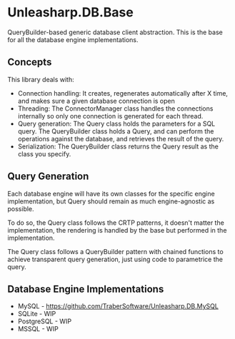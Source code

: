 # Unleasharp.DB.Base
QueryBuilder-based generic database client abstraction. This is the base for all the database engine implementations.

## Concepts
This library deals with: 
 * Connection handling: It creates, regenerates automatically after X time, and makes sure a given database connection is open
 * Threading: The ConnectorManager class handles the connections internally so only one connection is generated for each thread.
 * Query generation: The Query class holds the parameters for a SQL query. The QueryBuilder class holds a Query, and can perform the operations against the database, and retrieves the result of the query.
 * Serialization: The QueryBuilder class returns the Query result as the class you specify.

## Query Generation
Each database engine will have its own classes for the specific engine implementation, but Query should remain as much engine-agnostic as possible.

To do so, the Query class follows the CRTP patterns, it doesn't matter the implementation, the rendering is handled by the base but performed in the implementation.

The Query class follows a QueryBuilder pattern with chained functions to achieve transparent query generation, just using code to parametrice the query.


## Database Engine Implementations
 * MySQL - https://github.com/TraberSoftware/Unleasharp.DB.MySQL
 * SQLite - WIP
 * PostgreSQL - WIP
 * MSSQL - WIP
